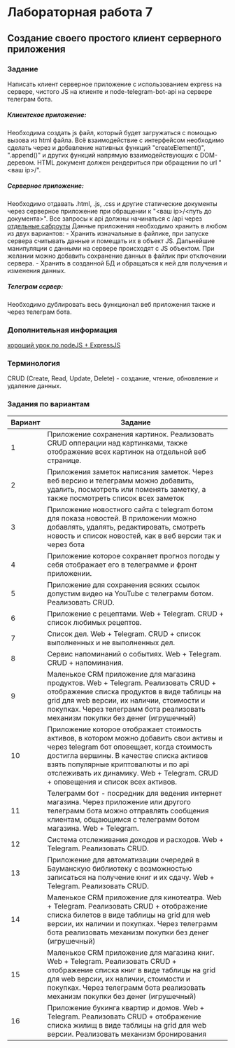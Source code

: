 # Лабораторная работа 7

## Создание своего простого клиент серверного приложения

### Задание

Написать клиент серверное приложение с использованием express на сервере, чистого JS на клиенте и node-telegram-bot-api на сервере телеграм бота.

##### Клиентское приложение:
Необходима создать js файл, который будет загружаться с помощью вызова из html файла. Всё взаимодействие с интерфейсом необходимо сделать через и добавление нативных функций "createElement()", ".append()" и других функций напрямую взаимодействующих с DOM-деревом. HTML документ должен рендериться при обращении по url "<ваш ip>/".

##### Серверное приложение:

Необходимо отдавать .html, .js, .css и другие статические документы через серверное приложение при обращении к "<ваш ip>/<путь до документа>".
Все запросы к api должны начинаться с /api через [отдельные саброуты](https://expressjs.com/en/guide/routing.html)
Данные приложения необходимо хранить в любом из двух вариантов: - Хранить изначальные в файлике, при запуске сервера считывать данные и помещать их в объект JS. Дальнейшие манипуляции с данными на сервере происходят с JS объектом. При желании можно добавить сохранение данных в файлик при отключении сервера. - Хранить в созданной БД и обращаться к ней для получения и изменения данных.

##### Телеграм сервер:

Необходимо дублировать весь функционал веб приложения также и через телеграм бота.

### Дополнительная информация

[хороший урок по nodeJS + ExpressJS](https://www.youtube.com/watch?v=243pQXC5Ebs&ab_channel=UlbiTV)

### Терминология

CRUD (Create, Read, Update, Delete) - создание, чтение, обновление и удаление данных.

### Задания по вариантам

| Вариант | Задание                                                                                                                                                                                                                                                                                                    |
|---------|------------------------------------------------------------------------------------------------------------------------------------------------------------------------------------------------------------------------------------------------------------------------------------------------------------|
| 1       | Приложение сохранения картинок. Реализовать CRUD опперации над картинками, также отображение всех картинок на отдельной веб странице.                                                                                                                                                                      |
| 2       | Приложения заметок написания заметок. Через веб версию и телеграмм можно добавить, удалить, посмотреть или поменять заметку, а также посмотреть список всех заметок                                                                                                                                        |
| 3       | Приложение новостного сайта с telegram ботом для показа новостей. В приложении можно добавлять, удалять, редактировать, смотреть новость и список новостей, как в веб версии так и через бота                                                                                                              |
| 4       | Приложение которое сохраняет прогноз погоды у себя отображает его в телеграмме и фронт приложении.                                                                                                                                                                                                         |
| 5       | Приложение для сохранения всяких ссылок допустим видео на YouTube с телеграмм ботом. Реализовать CRUD.                                                                                                                                                                                                     |
| 6       | Приложение с рецептами. Web + Telegram. CRUD + список любимых рецептов.                                                                                                                                                                                                                                    |
| 7       | Список дел. Web + Telegram. CRUD + список выполненных и не выполненных дел.                                                                                                                                                                                                                                |
| 8       | Сервис напоминаний о событиях. Web + Telegram. CRUD + напоминания.                                                                                                                                                                                                                                         |
| 9       | Маленькое CRM приложение для магазина продуктов. Web + Telegram. Реализовать CRUD + отображение списка продуктов в виде таблицы на grid для web версии, их наличии, стоимости и покупках. Через телеграмм бота реализовать механизм покупки без денег (игрушечный)                                         |
| 10      | Приложение которое отображает стоимость активов, в котором можно добавить свои активы и через telegram бот оповещает, когда стоимость достигла вершины. В качестве списка активов взять популярные криптовалюты и по api отслеживать их динамику. Web + Telegram. CRUD + оповещения и список всех активов. |
| 11      | Телеграмм бот - посредник для ведения интернет магазина. Через приложение или другого телеграмм бота можно отправлять сообщения клиентам, общающимся с телеграмм ботом магазина. Web + Telegram.                                                                                                           |
| 12      | Система отслеживания доходов и расходов. Web + Telegram. Реализовать CRUD.                                                                                                                                                                                                                                 |
| 13      | Приложение для автоматизации очередей в Бауманскую библиотеку с возможностью записаться на получение книг и их сдачу. Web + Telegram. Реализовать CRUD.                                                                                                                                                    |
| 14      | Маленькое CRM приложение для кинотеатра. Web + Telegram. Реализовать CRUD + отображение списка билетов в виде таблицы на grid для web версии, их наличии и покупках. Через телеграмм бота реализовать механизм покупки без денег (игрушечный)                                                              |
| 15      | Маленькое CRM приложение для магазина книг. Web + Telegram. Реализовать CRUD + отображение списка книг в виде таблицы на grid для web версии, их наличии, стоимости и покупках. Через телеграмм бота реализовать механизм покупки без денег (игрушечный)                                                   |
| 16      | Приложение букинга квартир и домов. Web + Telegram. Реализовать CRUD + отображение списка жилищ в виде таблицы на grid для web версии. Реализовать механизм бронирования                                                                                                                                   |
